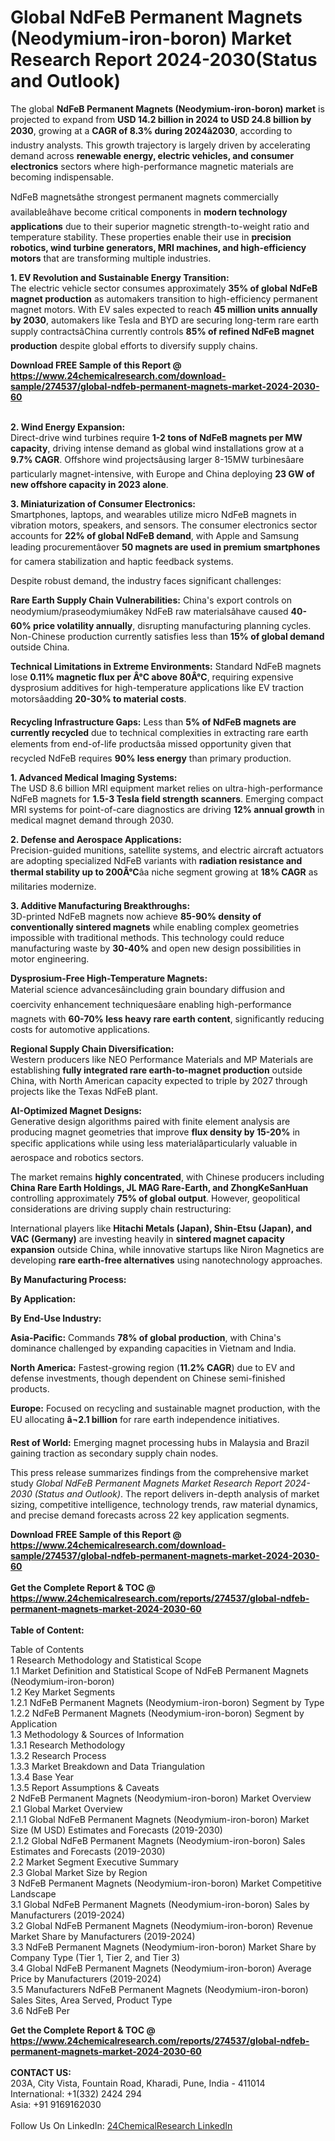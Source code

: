 <h1>Global NdFeB Permanent Magnets (Neodymium-iron-boron) Market Research Report 2024-2030(Status and Outlook)</h1><p>The global <strong>NdFeB Permanent Magnets (Neodymium-iron-boron) market</strong> is projected to expand from <strong>USD 14.2 billion in 2024 to USD 24.8 billion by 2030</strong>, growing at a <strong>CAGR of 8.3% during 2024â2030</strong>, according to industry analysts. This growth trajectory is largely driven by accelerating demand across <strong>renewable energy, electric vehicles, and consumer electronics</strong> sectors where high-performance magnetic materials are becoming indispensable.</p><p>NdFeB magnetsâthe strongest permanent magnets commercially availableâhave become critical components in <strong>modern technology applications</strong> due to their superior magnetic strength-to-weight ratio and temperature stability. These properties enable their use in <strong>precision robotics, wind turbine generators, MRI machines, and high-efficiency motors</strong> that are transforming multiple industries.</p><p><strong>1. EV Revolution and Sustainable Energy Transition:</strong><br>
The electric vehicle sector consumes approximately <strong>35% of global NdFeB magnet production</strong> as automakers transition to high-efficiency permanent magnet motors. With EV sales expected to reach <strong>45 million units annually by 2030</strong>, automakers like Tesla and BYD are securing long-term rare earth supply contractsâChina currently controls <strong>85% of refined NdFeB magnet production</strong> despite global efforts to diversify supply chains.</p><div><b>Download FREE Sample of this Report @ 
            <a href="https://www.24chemicalresearch.com/download-sample/274537/global-ndfeb-permanent-magnets-market-2024-2030-60">
            https://www.24chemicalresearch.com/download-sample/274537/global-ndfeb-permanent-magnets-market-2024-2030-60</a></b></div><br><p><strong>2. Wind Energy Expansion:</strong><br>
Direct-drive wind turbines require <strong>1-2 tons of NdFeB magnets per MW capacity</strong>, driving intense demand as global wind installations grow at a <strong>9.7% CAGR</strong>. Offshore wind projectsâusing larger 8-15MW turbinesâare particularly magnet-intensive, with Europe and China deploying <strong>23 GW of new offshore capacity in 2023 alone</strong>.</p><p><strong>3. Miniaturization of Consumer Electronics:</strong><br>
Smartphones, laptops, and wearables utilize micro NdFeB magnets in vibration motors, speakers, and sensors. The consumer electronics sector accounts for <strong>22% of global NdFeB demand</strong>, with Apple and Samsung leading procurementâover <strong>50 magnets are used in premium smartphones</strong> for camera stabilization and haptic feedback systems.</p><p>Despite robust demand, the industry faces significant challenges:</p><p><strong>Rare Earth Supply Chain Vulnerabilities:</strong> China's export controls on neodymium/praseodymiumâkey NdFeB raw materialsâhave caused <strong>40-60% price volatility annually</strong>, disrupting manufacturing planning cycles. Non-Chinese production currently satisfies less than <strong>15% of global demand</strong> outside China.</p><p><strong>Technical Limitations in Extreme Environments:</strong> Standard NdFeB magnets lose <strong>0.11% magnetic flux per Â°C above 80Â°C</strong>, requiring expensive dysprosium additives for high-temperature applications like EV traction motorsâadding <strong>20-30% to material costs</strong>.</p><p><strong>Recycling Infrastructure Gaps:</strong> Less than <strong>5% of NdFeB magnets are currently recycled</strong> due to technical complexities in extracting rare earth elements from end-of-life productsâa missed opportunity given that recycled NdFeB requires <strong>90% less energy</strong> than primary production.</p><p><strong>1. Advanced Medical Imaging Systems:</strong><br>
The USD 8.6 billion MRI equipment market relies on ultra-high-performance NdFeB magnets for <strong>1.5-3 Tesla field strength scanners</strong>. Emerging compact MRI systems for point-of-care diagnostics are driving <strong>12% annual growth</strong> in medical magnet demand through 2030.</p><p><strong>2. Defense and Aerospace Applications:</strong><br>
Precision-guided munitions, satellite systems, and electric aircraft actuators are adopting specialized NdFeB variants with <strong>radiation resistance and thermal stability up to 200Â°C</strong>âa niche segment growing at <strong>18% CAGR</strong> as militaries modernize.</p><p><strong>3. Additive Manufacturing Breakthroughs:</strong><br>
3D-printed NdFeB magnets now achieve <strong>85-90% density of conventionally sintered magnets</strong> while enabling complex geometries impossible with traditional methods. This technology could reduce manufacturing waste by <strong>30-40%</strong> and open new design possibilities in motor engineering.</p><p><strong>Dysprosium-Free High-Temperature Magnets:</strong><br>
	Material science advancesâincluding grain boundary diffusion and coercivity enhancement techniquesâare enabling high-performance magnets with <strong>60-70% less heavy rare earth content</strong>, significantly reducing costs for automotive applications.</p><p><strong>Regional Supply Chain Diversification:</strong><br>
	Western producers like NEO Performance Materials and MP Materials are establishing <strong>fully integrated rare earth-to-magnet production</strong> outside China, with North American capacity expected to triple by 2027 through projects like the Texas NdFeB plant.</p><p><strong>AI-Optimized Magnet Designs:</strong><br>
	Generative design algorithms paired with finite element analysis are producing magnet geometries that improve <strong>flux density by 15-20%</strong> in specific applications while using less materialâparticularly valuable in aerospace and robotics sectors.</p><p>The market remains <strong>highly concentrated</strong>, with Chinese producers including <strong>China Rare Earth Holdings, JL MAG Rare-Earth, and ZhongKeSanHuan</strong> controlling approximately <strong>75% of global output</strong>. However, geopolitical considerations are driving supply chain restructuring:</p><p>International players like <strong>Hitachi Metals (Japan), Shin-Etsu (Japan), and VAC (Germany)</strong> are investing heavily in <strong>sintered magnet capacity expansion</strong> outside China, while innovative startups like Niron Magnetics are developing <strong>rare earth-free alternatives</strong> using nanotechnology approaches.</p><p><strong>By Manufacturing Process:</strong></p><p><strong>By Application:</strong></p><p><strong>By End-Use Industry:</strong></p><p><strong>Asia-Pacific:</strong> Commands <strong>78% of global production</strong>, with China's dominance challenged by expanding capacities in Vietnam and India.</p><p><strong>North America:</strong> Fastest-growing region (<strong>11.2% CAGR</strong>) due to EV and defense investments, though dependent on Chinese semi-finished products.</p><p><strong>Europe:</strong> Focused on recycling and sustainable magnet production, with the EU allocating <strong>â¬2.1 billion</strong> for rare earth independence initiatives.</p><p><strong>Rest of World:</strong> Emerging magnet processing hubs in Malaysia and Brazil gaining traction as secondary supply chain nodes.</p><p>This press release summarizes findings from the comprehensive market study <em>Global NdFeB Permanent Magnets Market Research Report 2024-2030 (Status and Outlook)</em>. The report delivers in-depth analysis of market sizing, competitive intelligence, technology trends, raw material dynamics, and precise demand forecasts across 22 key application segments.</p><div><b>Download FREE Sample of this Report @ 
            <a href="https://www.24chemicalresearch.com/download-sample/274537/global-ndfeb-permanent-magnets-market-2024-2030-60">
            https://www.24chemicalresearch.com/download-sample/274537/global-ndfeb-permanent-magnets-market-2024-2030-60</a></b></div><br><div><b>Get the Complete Report & TOC @ 
            <a href="https://www.24chemicalresearch.com/reports/274537/global-ndfeb-permanent-magnets-market-2024-2030-60">
            https://www.24chemicalresearch.com/reports/274537/global-ndfeb-permanent-magnets-market-2024-2030-60</a></b></div><br>
            <b>Table of Content:</b><p>Table of Contents<br />
1 Research Methodology and Statistical Scope<br />
1.1 Market Definition and Statistical Scope of NdFeB Permanent Magnets (Neodymium-iron-boron)<br />
1.2 Key Market Segments<br />
1.2.1 NdFeB Permanent Magnets (Neodymium-iron-boron) Segment by Type<br />
1.2.2 NdFeB Permanent Magnets (Neodymium-iron-boron) Segment by Application<br />
1.3 Methodology & Sources of Information<br />
1.3.1 Research Methodology<br />
1.3.2 Research Process<br />
1.3.3 Market Breakdown and Data Triangulation<br />
1.3.4 Base Year<br />
1.3.5 Report Assumptions & Caveats<br />
2 NdFeB Permanent Magnets (Neodymium-iron-boron) Market Overview<br />
2.1 Global Market Overview<br />
2.1.1 Global NdFeB Permanent Magnets (Neodymium-iron-boron) Market Size (M USD) Estimates and Forecasts (2019-2030)<br />
2.1.2 Global NdFeB Permanent Magnets (Neodymium-iron-boron) Sales Estimates and Forecasts (2019-2030)<br />
2.2 Market Segment Executive Summary<br />
2.3 Global Market Size by Region<br />
3 NdFeB Permanent Magnets (Neodymium-iron-boron) Market Competitive Landscape<br />
3.1 Global NdFeB Permanent Magnets (Neodymium-iron-boron) Sales by Manufacturers (2019-2024)<br />
3.2 Global NdFeB Permanent Magnets (Neodymium-iron-boron) Revenue Market Share by Manufacturers (2019-2024)<br />
3.3 NdFeB Permanent Magnets (Neodymium-iron-boron) Market Share by Company Type (Tier 1, Tier 2, and Tier 3)<br />
3.4 Global NdFeB Permanent Magnets (Neodymium-iron-boron) Average Price by Manufacturers (2019-2024)<br />
3.5 Manufacturers NdFeB Permanent Magnets (Neodymium-iron-boron) Sales Sites, Area Served, Product Type<br />
3.6 NdFeB Per</p><div><b>Get the Complete Report & TOC @ 
            <a href="https://www.24chemicalresearch.com/reports/274537/global-ndfeb-permanent-magnets-market-2024-2030-60">
            https://www.24chemicalresearch.com/reports/274537/global-ndfeb-permanent-magnets-market-2024-2030-60</a></b></div><br><b>CONTACT US:</b><br>
            203A, City Vista, Fountain Road, Kharadi, Pune, India - 411014<br>
            International: +1(332) 2424 294<br>
            Asia: +91 9169162030 <br><br>
            Follow Us On LinkedIn: <a href="https://www.linkedin.com/company/24chemicalresearch/">24ChemicalResearch LinkedIn</a>